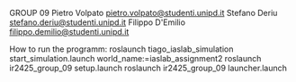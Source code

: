 GROUP 09
Pietro Volpato pietro.volpato@studenti.unipd.it
Stefano Deriu stefano.deriu@studenti.unipd.it
Filippo D'Emilio filippo.demilio@studenti.unipd.it

How to run the programm:
roslaunch tiago_iaslab_simulation start_simulation.launch world_name:=iaslab_assignment2
roslaunch ir2425_group_09 setup.launch
roslaunch ir2425_group_09 launcher.launch